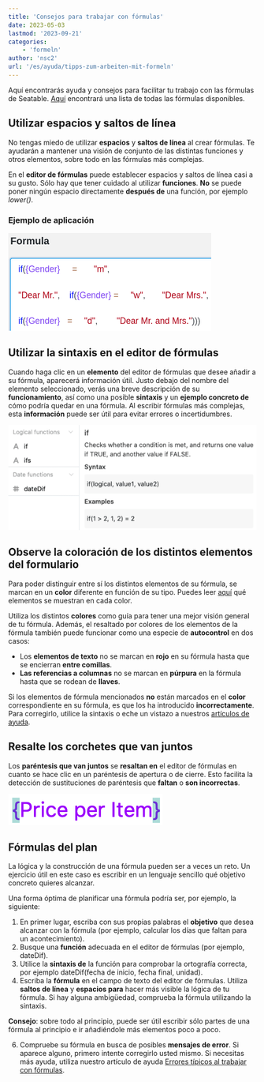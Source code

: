 ```yaml
---
title: 'Consejos para trabajar con fórmulas'
date: 2023-05-03
lastmod: '2023-09-21'
categories:
    - 'formeln'
author: 'nsc2'
url: '/es/ayuda/tipps-zum-arbeiten-mit-formeln'
---
```


Aquí encontrarás ayuda y consejos para facilitar tu trabajo con las fórmulas de Seatable. [Aquí](https://seatable.io/es/docs/formeln/formelreferenz/) encontrará una lista de todas las fórmulas disponibles.

## Utilizar espacios y saltos de línea

No tengas miedo de utilizar **espacios** y **saltos de línea** al crear fórmulas. Te ayudarán a mantener una visión de conjunto de las distintas funciones y otros elementos, sobre todo en las fórmulas más complejas.

En el **editor de fórmulas** puede establecer espacios y saltos de línea casi a su gusto. Sólo hay que tener cuidado al utilizar **funciones**. **No** se puede poner ningún espacio directamente **después de** una función, por ejemplo _lower()_.

### Ejemplo de aplicación

![Los espacios y saltos de línea pueden establecerse casi arbitrariamente en el asistente de fórmulas. Las únicas excepciones son las funciones.](images/benutzen-Sie-leerzeichen-und-spaltenumbrueche.png)

## Utilizar la sintaxis en el editor de fórmulas

Cuando haga clic en un **elemento** del editor de fórmulas que desee añadir a su fórmula, aparecerá información útil. Justo debajo del nombre del elemento seleccionado, verás una breve descripción de su **funcionamiento**, así como una posible **sintaxis** y un **ejemplo concreto de** cómo podría quedar en una fórmula. Al escribir fórmulas más complejas, esta **información** puede ser útil para evitar errores o incertidumbres.

![Información sobre un elemento del asistente de fórmulas](images/Informationen-zu-einem-Element.png)

## Observe la coloración de los distintos elementos del formulario

Para poder distinguir entre sí los distintos elementos de su fórmula, se marcan en un **color** diferente en función de su tipo. Puedes leer [aquí](https://seatable.io/es/docs/formeln/grundlagen-von-seatable-formeln/#klare-farbsprache-zur-orientierung) qué elementos se muestran en cada color.

Utiliza los distintos **colores** como guía para tener una mejor visión general de tu fórmula. Además, el resaltado por colores de los elementos de la fórmula también puede funcionar como una especie de **autocontrol** en dos casos:

- Los **elementos de texto** no se marcan en **rojo** en su fórmula hasta que se encierran **entre comillas**.
- **Las referencias a columnas** no se marcan en **púrpura** en la fórmula hasta que se rodean de **llaves**.

Si los elementos de fórmula mencionados **no** están marcados en el **color** correspondiente en su fórmula, es que los ha introducido **incorrectamente**. Para corregirlo, utilice la sintaxis o eche un vistazo a nuestros [artículos de ayuda](https://seatable.io/es/docs-category/formeln/).

## Resalte los corchetes que van juntos

Los **paréntesis que van juntos** se **resaltan en** el editor de fórmulas en cuanto se hace clic en un paréntesis de apertura o de cierre. Esto facilita la detección de sustituciones de paréntesis que **faltan** o **son incorrectas**.

![Los corchetes de apertura y cierre siempre aparecen resaltados en el editor de fórmulas](images/example-brackets.png)

## Fórmulas del plan

La lógica y la construcción de una fórmula pueden ser a veces un reto. Un ejercicio útil en este caso es escribir en un lenguaje sencillo qué objetivo concreto quieres alcanzar.

Una forma óptima de planificar una fórmula podría ser, por ejemplo, la siguiente:

1. En primer lugar, escriba con sus propias palabras el **objetivo** que desea alcanzar con la fórmula (por ejemplo, calcular los días que faltan para un acontecimiento).
2. Busque una **función** adecuada en el editor de fórmulas (por ejemplo, dateDif).
3. Utilice la **sintaxis de** la función para comprobar la ortografía correcta, por ejemplo dateDif(fecha de inicio, fecha final, unidad).
4. Escriba la **fórmula** en el campo de texto del editor de fórmulas. Utiliza **saltos de línea** y **espacios para** hacer más visible la lógica de tu fórmula. Si hay alguna ambigüedad, comprueba la fórmula utilizando la sintaxis.

**Consejo**: sobre todo al principio, puede ser útil escribir sólo partes de una fórmula al principio e ir añadiéndole más elementos poco a poco.

6. Compruebe su fórmula en busca de posibles **mensajes de error**. Si aparece alguno, primero intente corregirlo usted mismo. Si necesitas más ayuda, utiliza nuestro artículo de ayuda [Errores típicos al trabajar con fórmulas](https://seatable.io/es/docs/formeln/typische-fehler-beim-arbeiten-mit-formeln/).
